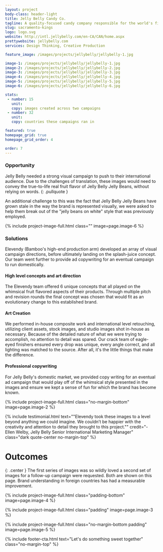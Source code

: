 ```yaml
---
layout: project
body-class: header-light
title: Jelly Belly Candy Co.
tagline: A quality-focused candy company responsible for the world's first true-to-life real fruit flavored jelly beans.
slug: sacramento-kings
logo: logo.svg
website: http://intl.jellybelly.com/en-CA/CAN/home.aspx
prettywebsite: jellybelly.com
services: Design Thinking, Creative Production

feature_image: /images/projects/jellybelly/jellybelly-1.jpg

image-1: /images/projects/jellybelly/jellybelly-1.jpg
image-2: /images/projects/jellybelly/jellybelly-2.jpg
image-3: /images/projects/jellybelly/jellybelly-3.jpg
image-4: /images/projects/jellybelly/jellybelly-4.jpg
image-5: /images/projects/jellybelly/jellybelly-5.jpg
image-6: /images/projects/jellybelly/jellybelly-6.jpg

stats:
 - number: 15
   unit: 
   copy: images created across two campaigns
 - number: 32
   unit: 
   copy: countries these campaigns ran in

featured: true
homepage_grid: true
homepage_grid_order: 4

order: 7
---
```

### Opportunity
Jelly Belly needed a strong visual campaign to push to their international audience. Due to the challenges of translation, these images would need to convey the true-to-life real fruit flavor of Jelly Belly Jelly Beans, without relying on words.
{: .pullquote }

An additional challenge to this was the fact that Jelly Belly Jelly Beans have grown stale in the way the brand is represented visually, we were asked to help them break out of the "jelly beans on white" style that was previously employed.

{% include project-image-full.html class="" image=page.image-6 %}

### Solutions
Elevendy (Bamboo's high-end production arm) developed an array of visual campaign directions, before ultimately landing on the splash-juice concept. Our team went further to provide ad copywriting for an eventual campaign to run domestically.

#### High level concepts and art direction
The Elevendy team offered 6 unique concepts that all played on the whimsical fruit flavored aspects of their products. Through multiple pitch and revision rounds the final concept was chosen that would fit as an evolutionary change to this established brand.

#### Art Creation
We performed in-house composite work and international level retouching, utilizing client assets, stock images, and studio images shot in-house as necessary. Because of the detailed nature of what we were trying to accomplish, no attention to detail was spared. Our crack team of eagle-eyed finishers ensured every drop was unique, every angle correct, and all lighting was matched to the source. After all, it's the little things that make the difference.

#### Professional copywriting
For Jelly Belly's domestic market, we provided copy writing for an eventual ad campaign that would play off of the whimsical style presented in the images and ensure we kept a sense of fun for which the brand has become known.

{% include project-image-full.html class="no-margin-bottom" image=page.image-2 %}

{% include testimonial.html text="\"Elevendy took these images to a level beyond anything we could imagine. We couldn’t be happier with the creativity and attention to detail they brought to this project.\"" credit="- Ellen Welby, Jelly Belly Senior International Marketing Manager" class="dark quote-center no-margin-top" %}

# Outcomes 
{: .center }
The first series of images was so wildly loved a second set of images for a follow-up campaign were requested. Both are shown on this page. Brand understanding in foreign countries has had a measurable improvement.


{% include project-image-full.html class="padding-bottom" image=page.image-4 %}

{% include project-image-full.html class="padding" image=page.image-3 %}

{% include project-image-full.html class="no-margin-bottom padding" image=page.image-5 %}

{% include footer-cta.html text="Let's do something sweet together" class="no-margin-top" %}
